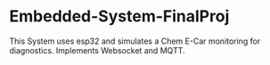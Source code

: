 # Embedded-System-FinalProj
This System uses esp32 and simulates a Chem E-Car monitoring for diagnostics. Implements Websocket and MQTT.
